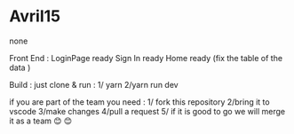 # Avril15
 none

Front End : 
LoginPage ready 
Sign In ready 
Home ready (fix the table of the data ) 

Build :
just clone & run : 
1/ yarn 
2/yarn run dev 

if you are part of the team you need : 
1/ fork this repository 
2/bring it to vscode 
3/make changes 
4/pull a request 
5/ if it is good to go we will merge it as a team 😊 😊
